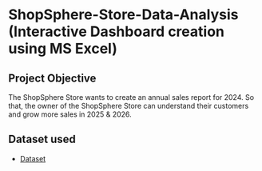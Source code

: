 # ShopSphere-Store-Data-Analysis (Interactive Dashboard creation using MS Excel)
## Project Objective
The ShopSphere Store wants to create an annual sales report for 2024. So that, the owner of the ShopSphere Store can understand their customers and grow more sales in 2025 & 2026.
## Dataset used
- <a href="https://github.com/divyank03/ShopSphere-Store-Data-Analysis-Interactive-Dashboard-creation-using-MS-Excel-/blob/main/ShopSphere%20Data%20Analysis.xlsx"> Dataset </a>
 

